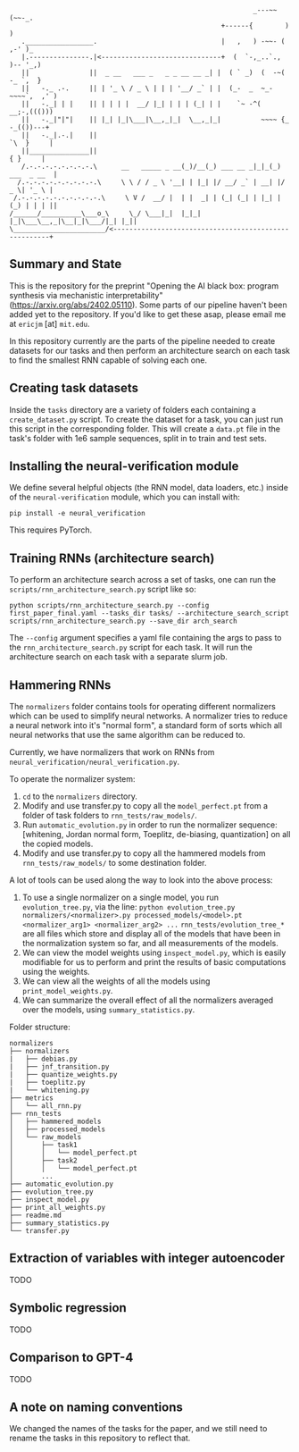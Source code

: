 
```
                                                             _---~~(~~-_.
                                                     +------{        )   )
   ._________________.                               |   ,   ) -~~- ( ,-' )_
   |.---------------.|<------------------------------+  (  `-,_..`., )-- '_,)
   ||               ||  _ __   ___ _   _ _ __ __ _| |  ( ` _)  (  -~( -_ `,  }
   ||   -._ .-.     || | '_ \ / _ \ | | | '__/ _` | |  (_-  _  ~_-~~~~`,  ,' )
   ||   -._| | |    || | | | |  __/ |_| | | | (_| | |    `~ -^(    __;-,((()))
   ||   -._|"|"|    || |_| |_|\___|\__,_|_|  \__,_|_|          ~~~~ {_ -_(())---+
   ||   -._|.-.|    ||                                                `\  }     |
   ||_______________||                                                  { }     |
   /.-.-.-.-.-.-.-.-.\      __   _____ _ __(_)/__(_) ___ __ _|_|_(_) ___  _ __  |
  /.-.-.-.-.-.-.-.-.-.\     \ \ / / _ \ '__| | |_| |/ __/ _` | __| |/ _ \| '_ \ |
 /.-.-.-.-.-.-.-.-.-.-.\     \ V /  __/ |  | |  _| | (_| (_| | |_| | (_) | | | ||
/______/__________\___o_\     \_/ \___|_|  |_|_| |_|\___\__,_|\__|_|\___/|_| |_||
\_______________________/<------------------------------------------------------+
```

## Summary and State

This is the repository for the preprint "Opening the AI black box: program synthesis via mechanistic interpretability" (https://arxiv.org/abs/2402.05110). Some parts of our pipeline haven't been added yet to the repository. If you'd like to get these asap, please email me at `ericjm` [at] `mit.edu`. 

In this repository currently are the parts of the pipeline needed to create datasets for our tasks and then perform an architecture search on each task to find the smallest RNN capable of solving each one.

## Creating task datasets

Inside the `tasks` directory are a variety of folders each containing a `create_dataset.py` script. To create the dataset for a task, you can just run this script in the corresponding folder. This will create a `data.pt` file in the task's folder with 1e6 sample sequences, split in to train and test sets.

## Installing the neural-verification module
We define several helpful objects (the RNN model, data loaders, etc.) inside of the `neural-verification` module, which you can install with:
```
pip install -e neural_verification
```
This requires PyTorch.

## Training RNNs (architecture search)

To perform an architecture search across a set of tasks, one can run the `scripts/rnn_architecture_search.py` script like so:
```
python scripts/rnn_architecture_search.py --config first_paper_final.yaml --tasks_dir tasks/ --architecture_search_script scripts/rnn_architecture_search.py --save_dir arch_search
```

The `--config` argument specifies a yaml file containing the args to pass to the `rnn_architecture_search.py` script for each task. It will run the architecture search on each task with a separate slurm job.


## Hammering RNNs

The `normalizers` folder contains tools for operating different normalizers which can be used to simplify neural networks. A normalizer tries to reduce a neural network into it's "normal form", a standard form of sorts which all neural networks that use the same algorithm can be reduced to.

Currently, we have normalizers that work on RNNs from `neural_verification/neural_verification.py`.

To operate the normalizer system:
1. `cd` to the `normalizers` directory.
2. Modify and use transfer.py to copy all the `model_perfect.pt` from a folder of task folders to `rnn_tests/raw_models/`.
3. Run `automatic_evolution.py` in order to run the normalizer sequence: [whitening, Jordan normal form, Toeplitz, de-biasing, quantization] on all the copied models.
4. Modify and use transfer.py to copy all the hammered models from `rnn_tests/raw_models/` to some destination folder.

A lot of tools can be used along the way to look into the above process:
1. To use a single normalizer on a single model, you run `evolution_tree.py`, via the line: `python evolution_tree.py normalizers/<normalizer>.py processed_models/<model>.pt <normalizer_arg1> <normalizer_arg2> ...`
`rnn_tests/evolution_tree_*` are all files which store and display all of the models that have been in the normalization system so far, and all measurements of the models.
2. We can view the model weights using `inspect_model.py`, which is easily modifiable for us to perform and print the results of basic computations using the weights.
3. We can view all the weights of all the models using `print_model_weights.py`.
4. We can summarize the overall effect of all the normalizers averaged over the models, using `summary_statistics.py`.

Folder structure:
```
normalizers
├── normalizers
|   ├── debias.py
|   ├── jnf_transition.py
|   ├── quantize_weights.py
|   ├── toeplitz.py
|   └── whitening.py
├── metrics
│   └── all_rnn.py
├── rnn_tests
│   ├── hammered_models
│   ├── processed_models
│   └── raw_models
│       ├── task1
│       │   └── model_perfect.pt
│       ├── task2
│       │   └── model_perfect.pt
│       ...
├── automatic_evolution.py
├── evolution_tree.py
├── inspect_model.py
├── print_all_weights.py
├── readme.md
├── summary_statistics.py
└── transfer.py
```


## Extraction of variables with integer autoencoder
TODO

## Symbolic regression
TODO

## Comparison to GPT-4
TODO

## A note on naming conventions
We changed the names of the tasks for the paper, and we still need to rename the tasks in this repository to reflect that.

